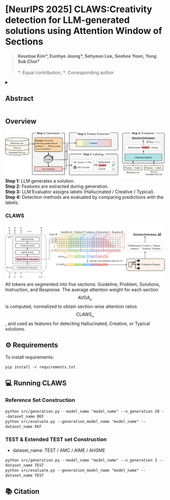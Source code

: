 # [NeurIPS 2025] CLAWS:Creativity detection for LLM-generated solutions using Attention Window of Sections
> #### Keuntae Kim*, Eunhye Jeong*, Sehyeon Lee, Seohee Yoon, Yong Suk Choi†
> \*: Equal contribution, †: Corresponding author

<details>
  <summary><h2>Abstract</h2></summary>
  <div markdown="1">
    Recent advances in enhancing the reasoning ability of Large Language Models (LLMs) have been remarkably successful. LLMs trained with Reinforcement Learning (RL) for reasoning demonstrate strong performance in challenging tasks such as mathematics and coding, even with relatively small model sizes. However, despite these impressive improvements in task accuracy, the assessment of creativity in LLM generations has been largely overlooked in reasoning tasks, in contrast to writing tasks. The lack of research on creativity assessment in reasoning primarily stems from two challenges: (1) the difficulty of defining the range of creativity, and (2) the necessity of human evaluation in the assessment process. To address these challenges, we propose CLAWS, a novel method that defines and classifies mathematical solutions into Typical, Creative, and Hallucinated categories without human evaluation, by leveraging attention weights across prompt sections and output. CLAWS outperforms five existing white-box detection methods—Perplexity, Logit Entropy, Window Entropy, Hidden Score, and Attention Score—on five 7–8B math RL models (DeepSeek, Qwen, Mathstral, OpenMath2, and Oreal). We validate CLAWS on 4,545 math problems collected from 181 math contests (A(J)HSME, AMC, AIME).
  </div>
</details>



## Overview
![image](./images/overview.png)
**Step 1:** LLM generates a solution. \
**Step 2:** Features are extracted during generation. \
**Step 3:** LLM Evaluator assigns labels (Hallucinated / Creative / Typical). \
**Step 4:** Detection methods are evaluated by comparing predictions with the labels.
### CLAWS
![image](./images/CLAWS.png)
All tokens are segmented into five sections: Guideline, Problem, Solutions, Instruction, and Response. 
The average attention weight for each section $${\mathrm{AVGA_{\mathcal{u}}}}$$ is computed, normalized to obtain section-wise attention ratios $$\mathrm{CLAWS_\mathcal{u}}$$, and used as features for detecting Hallucinated, Creative, or Typical solutions.

## ⚙️ Requirements
To install requirements:
```
pip install -r requirements.txt
```

## 💻 Running CLAWS
### Reference Set Construction
```
python src/generation.py --model_name "model_name" --n_generation 20 --dataset_name REF
python src/evaluate.py --generation_model_name "model_name" --dataset_name REF
```
### TEST & Extended TEST set Construction
- dataset_name: TEST / AMC / AIME / AHSME
```
python src/generation.py --model_name "model_name" --n_generation 3 --dataset_name TEST
python src/evaluate.py --generation_model_name "model_name" --dataset_name TEST
```

## 📚 Citation
```

```
